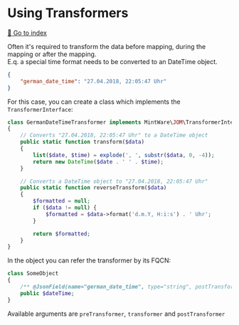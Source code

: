 # Using Transformers
[📝 Go to index](./index.md)

Often it's required to transform the data before mapping, during the mapping or after the mapping.  
E.q. a special time format needs to be converted to an DateTime object.


```json
{
    "german_date_time": "27.04.2018, 22:05:47 Uhr"
}
```

For this case, you can create a class which implements the `TransformerInterface`:

```php
class GermanDateTimeTransformer implements MintWare\JOM\TransformerInterface
{
    // Converts "27.04.2018, 22:05:47 Uhr" to a DateTime object
    public static function transform($data)
    {
        list($date, $time) = explode(', ', substr($data, 0, -4));
        return new DateTime($date . ' ' . $time);
    }

    // Converts a DateTime object to "27.04.2018, 22:05:47 Uhr"
    public static function reverseTransform($data)
    {
        $formatted = null;
        if ($data != null) {
            $formatted = $data->format('d.m.Y, H:i:s') . ' Uhr';
        }

        return $formatted;
    }
}
```

In the object you can refer the transformer by its FQCN:

```php
class SomeObject
{
    /** @JsonField(name="german_date_time", type="string", postTransformer="\GermanDateTimeTransformer") */
    public $dateTime;
}
```

Available arguments are `preTransformer`, `transformer` and `postTransformer` 